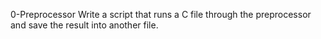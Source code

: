 0-Preprocessor
Write a script that runs a C file through the preprocessor and save the result into another file.

